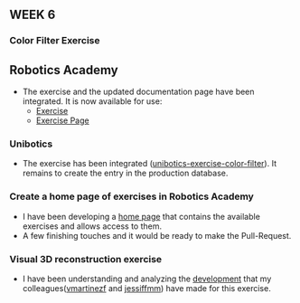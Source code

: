 ## WEEK 6

### Color Filter Exercise

## Robotics Academy
- The exercise and the updated documentation page have been integrated. It is now available for use:
    - [Exercise](https://github.com/JdeRobot/RoboticsAcademy/tree/master/exercises/color_filter/web-template)
    - [Exercise Page](https://jderobot.github.io/RoboticsAcademy/exercises/ComputerVision/color_filter)

  
### Unibotics
- The exercise has been integrated ([unibotics-exercise-color-filter](https://github.com/jderobot-hub/unibotics-exercises/tree/master/exercises/color_filter)). It remains to create the entry in the production database.  

### Create a home page of exercises in Robotics Academy   
- I have been developing a [home page](https://github.com/JdeRobot/RoboticsAcademy/issues/756) that contains the available exercises and allows access to them.   
- A few finishing touches and it would be ready to make the Pull-Request.   

### Visual 3D reconstruction exercise
- I have been understanding and analyzing the [development](https://github.com/JdeRobot/RoboticsAcademy/issues/731) that my colleagues([vmartinezf](https://github.com/https://github.com/vmartinezf) and [jessiffmm](https://github.com/jessiffmm)) have made for this exercise.   
